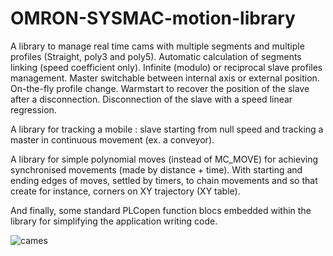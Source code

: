 # OMRON-SYSMAC-motion-library
A library to manage real time cams with multiple segments and multiple profiles (Straight, poly3 and poly5). Automatic calculation of segments linking (speed coefficient only). Infinite (modulo) or reciprocal slave profiles management. Master switchable between internal axis or external position. On-the-fly profile change. Warmstart to recover the position of the slave after a disconnection. Disconnection of the slave with a speed linear regression.

A library for tracking a mobile : slave starting from null speed and tracking a master in continuous movement (ex. a conveyor).

A library for simple polynomial moves (instead of MC_MOVE) for achieving synchronised movements (made by distance + time). With starting and ending edges of moves, settled by timers, to chain movements and so that create for instance, corners on XY trajectory (XY table).

And finally, some standard PLCopen function blocs embedded within the library for simplifying the application writing code.

![cames](https://github.com/user-attachments/assets/b9ffd2e1-940d-4736-a3a2-d0897918b95e)
